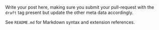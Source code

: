 <!-- 
.. link: 
.. description: 
.. tags: draft
.. date: 2099/12/31 23:59:59
.. title: Markdown template
.. slug: 2099-12-31-markdown-template
.. author: Webmaster
-->

Write your post here, making sure you submit your pull-request with the
`draft` tag present but update the other meta data accordingly.

See `README.md` for Markdown syntax and extension references.
  
